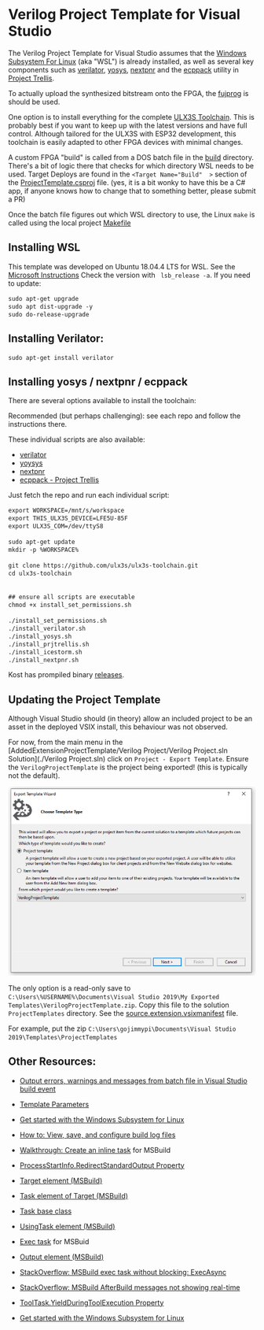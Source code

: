 ﻿# Verilog Project Template for Visual Studio

The Verilog Project Template for Visual Studio assumes that the [Windows Subsystem For Linux](https://en.wikipedia.org/wiki/Windows_Subsystem_for_Linux) (aka "WSL") is
already installed, as well as several key components such as [verilator](https://en.wikipedia.org/wiki/Verilator), 
[yosys](http://www.clifford.at/yosys/), [nextpnr](https://github.com/YosysHQ/nextpnr) and the [ecppack](https://github.com/SymbiFlow/prjtrellis/blob/master/libtrellis/tools/ecppack.cpp)
utility in [Project Trellis](https://github.com/SymbiFlow/prjtrellis). 

To actually upload the synthesized bitstream onto the FPGA, the 
[fujprog](https://github.com/kost/fujprog/issues) is should be used.

One option is to install everything for the complete [ULX3S Toolchain](https://github.com/ulx3s/ulx3s-toolchain).
This is probably best if you want to keep up with the latest versions and have full control. Although tailored for the
ULX3S with ESP32 development, this toolchain is easily adapted to other FPGA devices with minimal changes.

A custom FPGA "build" is called from a DOS batch file in the [build](./build/) directory. There's a bit of logic there
that checks for which directory WSL needs to be used. Target Deploys are found in the `<Target Name="Build"  >` section
of the [ProjectTemplate.csproj](./ProjectTemplate.csproj) file. (yes, it is a bit wonky to have this be a C# app, if anyone
knows how to change that to something better, please submit a PR)

Once the batch file figures out which WSL directory to use, the Linux `make` is called using the local project [Makefile](./Makefile)


## Installing WSL

This template was developed on Ubuntu 18.04.4 LTS for WSL. See the [Microsoft Instructions](https://docs.microsoft.com/en-us/windows/wsl/install-win10)
Check the version with ` lsb_release -a`. If you need to update:

```
sudo apt-get upgrade
sudo apt dist-upgrade -y
sudo do-release-upgrade
```

## Installing Verilator:

```
sudo apt-get install verilator
```

## Installing yosys / nextpnr / ecppack

There are several options available to install the toolchain:

Recommended (but perhaps challenging): see each repo and follow the instructions there.

These individual scripts are also available:

* [verilator](https://github.com/ulx3s/ulx3s-toolchain/blob/master/install_verilator.sh)
* [yoysys](https://github.com/ulx3s/ulx3s-toolchain/blob/master/install_yosys.sh)
* [nextpnr](https://github.com/ulx3s/ulx3s-toolchain/blob/master/install_nextpnr.sh)
* [ecppack - Project Trellis](https://github.com/ulx3s/ulx3s-toolchain/blob/master/install_prjtrellis.sh)

Just fetch the repo and run each individual script:
```
export WORKSPACE=/mnt/s/workspace
export THIS_ULX3S_DEVICE=LFE5U-85F
export ULX3S_COM=/dev/ttyS8

sudo apt-get update
mkdir -p %WORKSPACE%

git clone https://github.com/ulx3s/ulx3s-toolchain.git
cd ulx3s-toolchain


## ensure all scripts are executable
chmod +x install_set_permissions.sh

./install_set_permissions.sh
./install_verilator.sh
./install_yosys.sh
./install_prjtrellis.sh
./install_icestorm.sh
./install_nextpnr.sh
```


Kost has prompiled binary [releases](https://github.com/alpin3/ulx3s/releases).

## Updating the Project Template

Although Visual Studio should (in theory) allow an included project to be an asset in the deployed VSIX install, this behaviour was not observed.

For now, from the main menu in the [AddedExtensionProjectTemplate/Verilog Project/Verilog Project.sln Solution](./Verilog Project.sln) click on `Project - Export Template`. Ensure the `VerilogProjectTemplate` is the project being exported! (this is typically not the default).

![export_template.png](./images/export_template.png)

The only option is a read-only save to `C:\Users\%USERNAME%\Documents\Visual Studio 2019\My Exported Templates\VerilogProjectTemplate.zip`. 
Copy this file to the solution `ProjectTemplates` directory. See the [source.extension.vsixmanifest](../../source.extension.vsixmanifest) file.

For example, put the zip `C:\Users\gojimmypi\Documents\Visual Studio 2019\Templates\ProjectTemplates`

## Other Resources:

* [Output errors, warnings and messages from batch file in Visual Studio build event](https://stackoverflow.com/questions/29799149/output-errors-warnings-and-messages-from-batch-file-in-visual-studio-build-even)
* [Template Parameters](https://docs.microsoft.com/en-us/visualstudio/ide/template-parameters?view=vs-2019)
* [Get started with the Windows Subsystem for Linux](https://docs.microsoft.com/en-us/learn/modules/get-started-with-windows-subsystem-for-linux/)

* [How to: View, save, and configure build log files](https://docs.microsoft.com/en-us/visualstudio/ide/how-to-view-save-and-configure-build-log-files?view=vs-2019)
* [Walkthrough: Create an inline task](https://docs.microsoft.com/en-us/visualstudio/msbuild/walkthrough-creating-an-inline-task?view=vs-2019) for MSBuild
* [ProcessStartInfo.RedirectStandardOutput Property](https://docs.microsoft.com/en-us/dotnet/api/system.diagnostics.processstartinfo.redirectstandardoutput?view=netframework-4.8#System_Diagnostics_ProcessStartInfo_RedirectStandardOutput)
* [Target element (MSBuild)](https://docs.microsoft.com/en-us/visualstudio/msbuild/target-element-msbuild?view=vs-2019)
* [Task element of Target (MSBuild)](https://docs.microsoft.com/en-us/visualstudio/msbuild/task-element-msbuild?view=vs-2019)
* [Task base class](https://docs.microsoft.com/en-us/visualstudio/msbuild/task-base-class?view=vs-2019)
* [UsingTask element (MSBuild)](https://docs.microsoft.com/en-us/visualstudio/msbuild/usingtask-element-msbuild?view=vs-2019)
* [Exec task](https://docs.microsoft.com/en-gb/visualstudio/msbuild/exec-task?view=vs-2019) for MSBuid

* [Output element (MSBuild)](https://docs.microsoft.com/en-us/visualstudio/msbuild/output-element-msbuild?view=vs-2019)
* [StackOverflow: MSBuild exec task without blocking: ExecAsync](https://stackoverflow.com/questions/2387456/msbuild-exec-task-without-blocking)

* [StackOverflow: MSBuild AfterBuild messages not showing real-time](https://stackoverflow.com/questions/38125377/msbuild-afterbuild-messages-not-showing-real-time)
* [ToolTask.YieldDuringToolExecution Property](https://docs.microsoft.com/en-us/dotnet/api/microsoft.build.utilities.tooltask.yieldduringtoolexecution?view=netframework-4.8)

* [Get started with the Windows Subsystem for Linux](https://docs.microsoft.com/en-us/learn/modules/get-started-with-windows-subsystem-for-linux/)